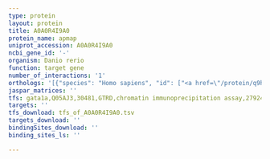 ```yaml
---
type: protein
layout: protein
title: A0A0R4I9A0
protein_name: apmap
uniprot_accession: A0A0R4I9A0
ncbi_gene_id: '-'
organism: Danio rerio
function: target gene
number_of_interactions: '1'
orthologs: '[{"species": "Homo sapiens", "id": ["<a href=\"/protein/q9hdc9\">Q9HDC9</a>"]}, {"species": "Mus musculus", "id": ["<a href=\"/protein/q9d7n9\">Q9D7N9</a>"]}, {"species": "Rattus norvegicus", "id": ["A0A0G2K6G2"]}, {"species": "Drosophila melanogaster", "id": ["<a href=\"/protein/q9vb46\">Q9VB46</a>"]}, {"species": "Caenorhabditis elegans", "id": ["<a href=\"/protein/o62265\">O62265</a>", "<a href=\"/protein/o62040\">O62040</a>"]}]'
jaspar_matrices: ''
tfs: gata1a,Q05AJ3,30481,GTRD,chromatin immunoprecipitation assay,27924024%5Buid%5D,No
targets: ''
tfs_download: tfs_of_A0A0R4I9A0.tsv
targets_download: ''
bindingSites_download: ''
binding_sites_ls: ''

---
```

